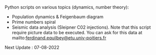 Python scripts on various topics (dynamics, number theory):
- Population dynamics & Feigenbaum diagram
- Prime numbers spiral
- Seismic data analysis (Sleipner C02 injections). Note that this script require picture data to be executed. You can ask for this data at mailto:ferdinand.equilbey@etu.univ-poitiers.fr

Next Update : 07-08-2022
